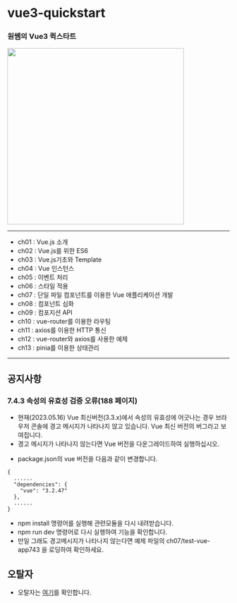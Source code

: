 # vue3-quickstart

### 원쌤의 Vue3 퀵스타트 

<img src="https://github.com/stepanowon/vue3-quickstart/blob/main/vue_cover.jpg" data-canonical-src="vue_cover.jpg" width="400" />

---

- ch01 : Vue.js 소개
- ch02 : Vue.js를 위한 ES6
- ch03 : Vue.js기초와 Template
- ch04 : Vue 인스턴스
- ch05 : 이벤트 처리
- ch06 : 스타일 적용
- ch07 : 단일 파일 컴포넌트를 이용한 Vue 애플리케이션 개발
- ch08 : 컴포넌트 심화
- ch09 : 컴포지션 API
- ch10 : vue-router를 이용한 라우팅
- ch11 : axios를 이용한 HTTP 통신
- ch12 : vue-router와 axios를 사용한 예제
- ch13 : pinia를 이용한 상태관리

---

## 공지사항
### 7.4.3 속성의 유효성 검증 오류(188 페이지)
- 현재(2023.05.16) Vue 최신버전(3.3.x)에서 속성의 유효성에 어긋나는 경우 브라우저 콘솔에 경고 메시지가 나타나지 않고 있습니다. Vue 최신 버전의 버그라고 보여집니다.
- 경고 메시지가 나타나지 않는다면 Vue 버전을 다운그레이드하여 실행하십시오.
* package.json의 vue 버전을 다음과 같이 변경합니다.
~~~
{
  ......
  "dependencies": {
    "vue": "3.2.47"
  },
  ......
}
~~~
* npm install 명령어를 실행해 관련모듈을 다시 내려받습니다.
* npm run dev 명령어로 다시 실행하여 기능을 확인합니다.
* 만일 그래도 경고메시지가 나타나지 않는다면 예제 파일의 ch07/test-vue-app743 을 로딩하여 확인하세요.

## 오탈자
* 오탈자는 [여기](오탈자.MD)를 확인합니다.
